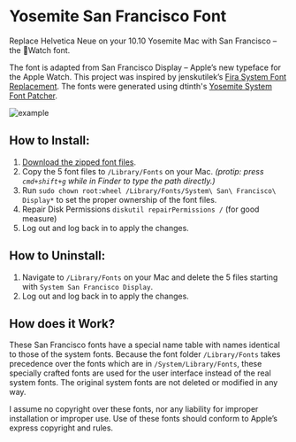 # Yosemite San Francisco Font

Replace Helvetica Neue on your 10.10 Yosemite Mac with San Francisco – the Watch font.

The font is adapted from San Francisco Display – Apple’s new typeface for the Apple Watch. This project was inspired by jenskutilek’s [Fira System Font Replacement](https://github.com/jenskutilek/FiraSystemFontReplacement). The fonts were generated using dtinth's [Yosemite System Font Patcher](https://github.com/dtinth/YosemiteSystemFontPatcher).

![example](http://wellsosaur.us/Ybic/Example.png)

## How to Install:
1. [Download the zipped font files](https://raw.githubusercontent.com/wellsriley/YosemiteSanFranciscoFont/master/SystemSanFrancisco.zip).
2. Copy the 5 font files to `/Library/Fonts` on your Mac. *(protip: press `cmd+shift+g` while in Finder to type the path directly.)*
3. Run `sudo chown root:wheel /Library/Fonts/System\ San\ Francisco\ Display*` to set the proper ownership of the font files.
4. Repair Disk Permissions `diskutil repairPermissions /` (for good measure)
5. Log out and log back in to apply the changes.

## How to Uninstall:
1. Navigate to `/Library/Fonts` on your Mac and delete the 5 files starting with `System San Francisco Display`.
2. Log out and log back in to apply the changes.

## How does it Work?
These San Francisco fonts have a special name table with names identical to those of the system fonts. Because the font folder `/Library/Fonts` takes precedence over the fonts which are in `/System/Library/Fonts`, these specially crafted fonts are used for the user interface instead of the real system fonts. The original system fonts are not deleted or modified in any way.

I assume no copyright over these fonts, nor any liability for improper installation or improper use. Use of these fonts should conform to Apple’s express copyright and rules.
